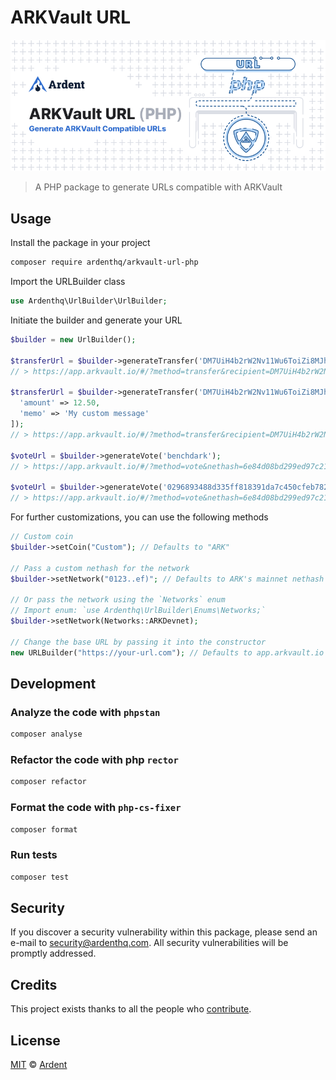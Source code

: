 # ARKVault URL

<p align="center">
    <img src="./banner.png" />
</p>

> A PHP package to generate URLs compatible with ARKVault

## Usage

Install the package in your project

```bash
composer require ardenthq/arkvault-url-php
```

Import the URLBuilder class

```php
use Ardenthq\UrlBuilder\UrlBuilder;
```

Initiate the builder and generate your URL

```php
$builder = new UrlBuilder();

$transferUrl = $builder->generateTransfer('DM7UiH4b2rW2Nv11Wu6ToiZi8MJhGCEWhP');
// > https://app.arkvault.io/#/?method=transfer&recipient=DM7UiH4b2rW2Nv11Wu6ToiZi8MJhGCEWhP&coin=ARK&nethash=6e84d08bd299ed97c212c886c98a57e36545c8f5d645ca7eeae63a8bd62d8988

$transferUrl = $builder->generateTransfer('DM7UiH4b2rW2Nv11Wu6ToiZi8MJhGCEWhP', [
  'amount' => 12.50,
  'memo' => 'My custom message'
]);
// > https://app.arkvault.io/#/?method=transfer&recipient=DM7UiH4b2rW2Nv11Wu6ToiZi8MJhGCEWhP&coin=ARK&nethash=6e84d08bd299ed97c212c886c98a57e36545c8f5d645ca7eeae63a8bd62d8988&amount=12.5&memo=My+custom+message

$voteUrl = $builder->generateVote('benchdark');
// > https://app.arkvault.io/#/?method=vote&nethash=6e84d08bd299ed97c212c886c98a57e36545c8f5d645ca7eeae63a8bd62d8988&delegate=benchdark

$voteUrl = $builder->generateVote('0296893488d335ff818391da7c450cfeb7821a4eb535b15b95808ea733915fbfb1');
// > https://app.arkvault.io/#/?method=vote&nethash=6e84d08bd299ed97c212c886c98a57e36545c8f5d645ca7eeae63a8bd62d8988&publicKey=0296893488d335ff818391da7c450cfeb7821a4eb535b15b95808ea733915fbfb1
```

For further customizations, you can use the following methods

```php
// Custom coin
$builder->setCoin("Custom"); // Defaults to "ARK"

// Pass a custom nethash for the network
$builder->setNetwork("0123..ef)"; // Defaults to ARK's mainnet nethash

// Or pass the network using the `Networks` enum
// Import enum: `use Ardenthq\UrlBuilder\Enums\Networks;`
$builder->setNetwork(Networks::ARKDevnet);

// Change the base URL by passing it into the constructor
new URLBuilder("https://your-url.com"); // Defaults to app.arkvault.io
```

## Development

### Analyze the code with `phpstan`

```bash
composer analyse
```

### Refactor the code with php `rector`

```bash
composer refactor
```

### Format the code with `php-cs-fixer`

```bash
composer format
```

### Run tests

```bash
composer test
```

## Security

If you discover a security vulnerability within this package, please send an e-mail to security@ardenthq.com. All security vulnerabilities will be promptly addressed.

## Credits

This project exists thanks to all the people who [contribute](../../contributors).

## License

[MIT](LICENSE) © [Ardent](https://ardenthq.com)

